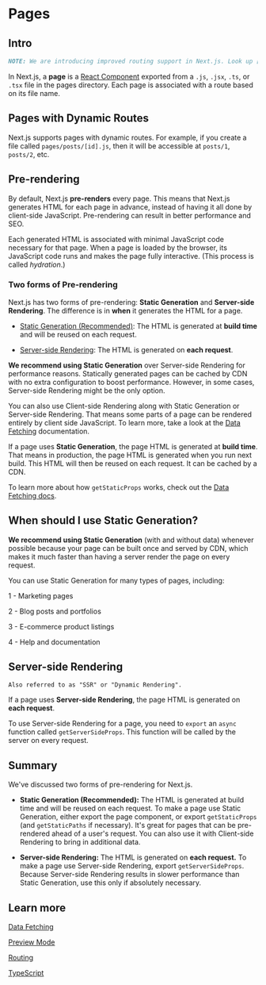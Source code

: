 # Pages

## Intro

```markdown
NOTE: We are introducing improved routing support in Next.js. Look up [layouts-rfc](https://nextjs.org/blog/layouts-rfc) for more details and to provide feedback.
```

In Next.js, a **page** is a [React Component](https://reactjs.org/docs/components-and-props.html) exported from a `.js`, `.jsx`, `.ts`, or `.tsx` file in the pages directory. Each page is associated with a route based on its file name.

## Pages with Dynamic Routes

Next.js supports pages with dynamic routes. For example, if you create a file called `pages/posts/[id].js`, then it will be accessible at `posts/1`, `posts/2`, etc.

## Pre-rendering

By default, Next.js **pre-renders** every page. This means that Next.js generates HTML for each page in advance, instead of having it all done by client-side JavaScript. Pre-rendering can result in better performance and SEO.

Each generated HTML is associated with minimal JavaScript code necessary for that page. When a page is loaded by the browser, its JavaScript code runs and makes the page fully interactive. (This process is called *hydration*.)

### Two forms of Pre-rendering

Next.js has two forms of pre-rendering: **Static Generation** and **Server-side Rendering**. The difference is in **when** it generates the HTML for a page.

- [Static Generation (Recommended)](https://nextjs.org/docs/basic-features/pages#static-generation-recommended): The HTML is generated at **build time** and will be reused on each request.

- [Server-side Rendering](https://nextjs.org/docs/basic-features/pages#server-side-rendering): The HTML is generated on **each request**.

**We recommend using Static Generation** over Server-side Rendering for performance reasons. Statically generated pages can be cached by CDN with no extra configuration to boost performance. However, in some cases, Server-side Rendering might be the only option.

You can also use Client-side Rendering along with Static Generation or Server-side Rendering. That means some parts of a page can be rendered entirely by client side JavaScript. To learn more, take a look at the [Data Fetching](https://nextjs.org/docs/basic-features/data-fetching/client-side) documentation.

If a page uses **Static Generation**, the page HTML is generated at **build time**. That means in production, the page HTML is generated when you run next build. This HTML will then be reused on each request. It can be cached by a CDN.

To learn more about how `getStaticProps` works, check out the [Data Fetching docs](https://nextjs.org/docs/basic-features/data-fetching/get-static-props).

## When should I use Static Generation?

**We recommend using Static Generation** (with and without data) whenever possible because your page can be built once and served by CDN, which makes it much faster than having a server render the page on every request.

You can use Static Generation for many types of pages, including:

1 - Marketing pages

2 - Blog posts and portfolios

3 - E-commerce product listings

4 - Help and documentation

## Server-side Rendering

```
Also referred to as "SSR" or "Dynamic Rendering".
```

If a page uses **Server-side Rendering**, the page HTML is generated on **each request**.

To use Server-side Rendering for a page, you need to `export` an `async` function called `getServerSideProps`. This function will be called by the server on every request.

## Summary

We've discussed two forms of pre-rendering for Next.js.

- **Static Generation (Recommended):** The HTML is generated at build time and will be reused on each request. To make a page use Static Generation, either export the page component, or export `getStaticProps` (and `getStaticPaths` if necessary). It's great for pages that can be pre-rendered ahead of a user's request. You can also use it with Client-side Rendering to bring in additional data.

- **Server-side Rendering:** The HTML is generated on **each request.** To make a page use Server-side Rendering, export `getServerSideProps`. Because Server-side Rendering results in slower performance than Static Generation, use this only if absolutely necessary.

## Learn more

[Data Fetching](https://nextjs.org/docs/basic-features/data-fetching/overview)

[Preview Mode](https://nextjs.org/docs/advanced-features/preview-mode)

[Routing](https://nextjs.org/docs/routing/introduction)

[TypeScript](https://nextjs.org/docs/basic-features/typescript#pages)
